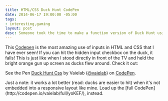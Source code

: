 ```yaml
---
title: HTML/CSS Duck Hunt CodePen
date: 2014-06-17 19:00:00 -05:00
tags:
- interesting,gaming
layout: post
desc: Someone took the time to make a function version of Duck Hunt using HTML/CSS
---
```


This [Codepen](http://codepen.io/vaielab/pen/yoKEF/) is the most amazing use of inputs in HTML and CSS that I have ever seen! If you can hit the hidden input checkbox on the duck, it falls! This is just like when I stood directly in front of the TV and held the bright orange gun up screen as ducks flew around. Check it out:</p>
<p data-height="594" data-theme-id="6780" data-slug-hash="yoKEF" data-default-tab="result" class='codepen'>See the Pen <a href='http://codepen.io/vaielab/pen/yoKEF/'>Duck Hunt Css</a> by Vaielab (<a href='http://codepen.io/vaielab'>@vaielab</a>) on <a href='http://codepen.io'>CodePen</a>.</p>
<script async src="//codepen.io/assets/embed/ei.js"></script>


<p class="caption">
Just a note: it works a lot better (read: ducks are easier to hit) when it's not embedded into a responsive layout like mine. Load up the [full CodePen](http://codepen.io/vaielab/full/yoKEF/), instead.
</p>



